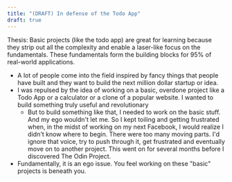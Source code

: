 ```yaml
---
title: "(DRAFT) In defense of the Todo App"
draft: true
---
```


Thesis: Basic projects (like the todo app) are great for learning because they strip out all the complexity and enable a laser-like focus on the fundamentals. These fundamentals form the building blocks for 95% of real-world applications. 

- A lot of people come into the field inspired by fancy things that people have built and they want to build the next million dollar startup or idea.
- I was repulsed by the idea of working on a basic, overdone project like a Todo App or a calculator or a clone of a popular website. I wanted to build something truly useful and revolutionary
	- But to build something like that, I needed to work on the basic stuff. And my ego wouldn't let me. So I kept toiling and getting frustrated when, in the midst of working on my next Facebook, I would realize I didn't know where to begin. There were too many moving parts. I'd ignore that voice, try to push through it, get frustrated and eventually move on to another project. This went on for several months before I discovered The Odin Project.
- Fundamentally, it is an ego issue. You feel working on these "basic" projects is beneath you. 